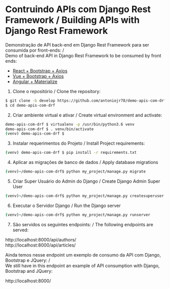 # Contruindo APIs com Django Rest Framework / Building APIs with Django Rest Framework
Demonstração de API back-end em Django Rest Framework para ser consumida por front-ends: /  
Demo of back-end API in Django Rest Framework to be consumed by front ends:  

* [React + Bootstrap + Axios](https://github.com/antoniojr78/demo-apis-com-drf-react-ui)  
* [Vue + Bootstrap + Axios](https://github.com/antoniojr78/demo-apis-com-drf-vue-ui)  
* [Angular + Materialize](https://github.com/antoniojr78/demo-apis-com-drf-angular-ui)

1. Clone o repositório / Clone the repository: 
```bash
$ git clone -b develop https://github.com/antoniojr78/demo-apis-com-drf.git  
$ cd demo-apis-com-drf
```  

2. Criar ambiente virtual e ativar / Create virtual environment and activate: 
```bash
demo-apis-com-drf $ virtualenv -p /usr/bin/python3.6 venv  
demo-apis-com-drf $ . venv/bin/activate
(venv) demo-apis-com-drf $ 
```  

3. Instalar requerimentos do Projeto / Install Project requirements: 
```bash
(venv) demo-apis-com-drf $ pip install -r requirements.txt
```  

4. Aplicar as migrações de banco de dados / Apply database migrations
```bash
(venv)~/demo-apis-com-drf$ python my_project/manage.py migrate
```
5. Criar Super Usuário do Admin do Django / Create Django Admin Super User
```bash
(venv)~/demo-apis-com-drf$ python my_project/manage.py createsuperuser
```
6. Executar o Servidor Django / Run the Django server
```bash
(venv)~/demo-apis-com-drf$ python my_project/manage.py runserver
```  

7. São servidos os seguintes endpoints: / The following endpoints are served:  

http://localhost:8000/api/authors/  
http://localhost:8000/api/articles/  

Ainda temos nesse endpoint um exemplo de consumo da API com Django, Bootstrap e JQuery: /  
We still have in this endpoint an example of API consumption with Django, Bootstrap and JQuery:  

http://localhost:8000/